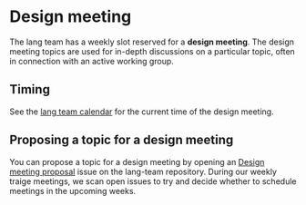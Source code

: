 # Design meeting

The lang team has a weekly slot reserved for a **design meeting**. The design
meeting topics are used for in-depth discussions on a particular topic, often
in connection with an active working group.

## Timing

See the [lang team calendar](./calendar.md) for the current time of the design
meeting.

## Proposing a topic for a design meeting

You can propose a topic for a design meeting by opening an [Design
meeting proposal] issue on the lang-team repository. During our weekly
traige meetings, we scan open issues to try and decide whether to
schedule meetings in the upcoming weeks.

[Design meeting proposal]: https://github.com/rust-lang/lang-team/issues/new/choose
